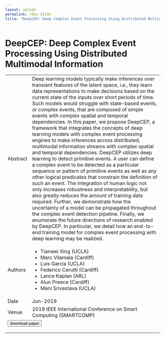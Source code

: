 ```yaml
---
layout: splash
permalink: /doc-4114/
title: "DeepCEP: Deep Complex Event Processing Using Distributed Multimodal Information"
---
```


# DeepCEP: Deep Complex Event Processing Using Distributed Multimodal Information

<table>
    <tbody>
    <tr>
        <td>Abstract</td>
        <td>Deep learning models typically make inferences over transient features of the latent space, i.e., they learn data representations to make decisions based on the current state of the inputs over short periods of time. Such models would struggle with state-based events, or complex events, that are composed of simple events with complex spatial and temporal dependencies. In this paper, we propose DeepCEP, a framework that integrates the concepts of deep learning models with complex event processing engines to make inferences across distributed, multimodal information streams with complex spatial and temporal dependencies. DeepCEP utilizes deep learning to detect primitive events. A user can define a complex event to be detected as a particular sequence or pattern of primitive events as well as any other logical predicates that constrain the definition of such an event. The integration of human logic not only increases robustness and interpretability, but also greatly reduces the amount of training data required. Further, we demonstrate how the uncertainty of a model can be propagated throughout the complex event detection pipeline. Finally, we enumerate the future directions of research enabled by DeepCEP. In particular, we detail how an end-to-end training model for complex event processing with deep learning may be realized.</td>
    </tr>
    <tr>
        <td>Authors</td>
        <td>
            <ul>
                <li>Tianwei Xing (UCLA)</li>
                <li>Marc Vilamala (Cardiff)</li>
                <li>Luis Garcia (UCLA)</li>
                <li>Federico Cerutti (Cardiff)</li>
                <li>Lance Kaplan (ARL)</li>
                <li>Alun Preece (Cardiff)</li>
                <li>Mani Srivastava (UCLA)</li>
            </ul>
        </td>
    </tr>
    <tr>
        <td>Date</td>
        <td>Jun-2019</td>
    </tr>
    <tr>
        <td>Venue</td>
        <td>2019 IEEE International Conference on Smart Computing (SMARTCOMP)</td>
    </tr>
        <tr>
            <td colspan="2">
                <form method="get" action="https://ibm.box.com/v/doc-4114-paper">
                    <button type="submit">download paper</button>
                </form>
            </td>
        </tr>
    </tbody>
</table>
